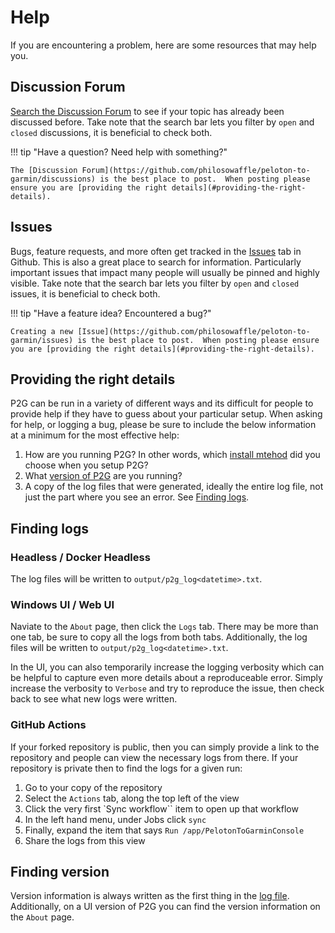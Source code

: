 
# Help

If you are encountering a problem, here are some resources that may help you.

## Discussion Forum

[Search the Discussion Forum](https://github.com/philosowaffle/peloton-to-garmin/discussions) to see if your topic has already been discussed before.  Take note that the search bar lets you filter by `open` and `closed` discussions, it is beneficial to check both.

!!! tip "Have a question? Need help with something?"

    The [Discussion Forum](https://github.com/philosowaffle/peloton-to-garmin/discussions) is the best place to post.  When posting please ensure you are [providing the right details](#providing-the-right-details).

## Issues

Bugs, feature requests, and more often get tracked in the [Issues](https://github.com/philosowaffle/peloton-to-garmin/issues) tab in Github. This is also a great place to search for information.  Particularly important issues that impact many people will usually be pinned and highly visible.  Take note that the search bar lets you filter by `open` and `closed` issues, it is beneficial to check both.

!!! tip "Have a feature idea? Encountered a bug?"

    Creating a new [Issue](https://github.com/philosowaffle/peloton-to-garmin/issues) is the best place to post.  When posting please ensure you are [providing the right details](#providing-the-right-details).

## Providing the right details

P2G can be run in a variety of different ways and its difficult for people to provide help if they have to guess about your particular setup.  When asking for help, or logging a bug, please be sure to include the below information at a minimum for the most effective help:

1. How are you running P2G? In other words, which [install mtehod](install/index.md) did you choose when you setup P2G?
1. What [version of P2G](#finding-version) are you running?
1. A copy of the log files that were generated, ideally the entire log file, not just the part where you see an error. See [Finding logs](#finding-logs).

## Finding logs

### Headless / Docker Headless

The log files will be written to `output/p2g_log<datetime>.txt`.

### Windows UI / Web UI

Naviate to the `About` page, then click the `Logs` tab.  There may be more than one tab, be sure to copy all the logs from both tabs.  Additionally, the log files will be written to `output/p2g_log<datetime>.txt`.

In the UI, you can also temporarily increase the logging verbosity which can be helpful to capture even more details about a reproduceable error.  Simply increase the verbosity to `Verbose` and try to reproduce the issue, then check back to see what new logs were written.

### GitHub Actions

If your forked repository is public, then you can simply provide a link to the repository and people can view the necessary logs from there.  If your repository is private then to find the logs for a given run:

1. Go to your copy of the repository
1. Select the `Actions` tab, along the top left of the view
1. Click the very first `Sync workflow`` item to open up that workflow
1. In the left hand menu, under Jobs click `sync`
1. Finally, expand the item that says `Run /app/PelotonToGarminConsole`
1. Share the logs from this view

## Finding version

Version information is always written as the first thing in the [log file](#finding-logs).  Additionally, on a UI version of P2G you can find the version information on the `About` page.
